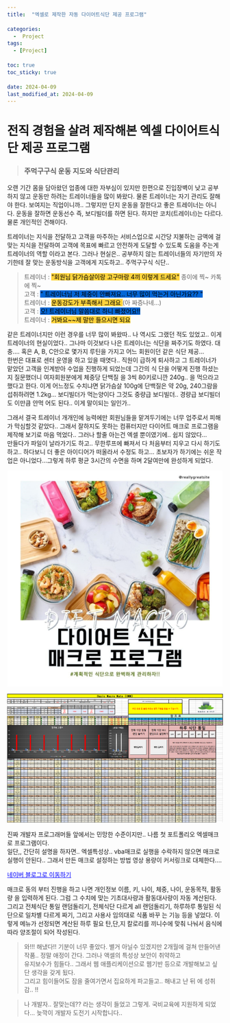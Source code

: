 ```yaml
---
title:  "엑셀로 제작한 자동 다이어트식단 제공 프로그램" 

categories:
  -  Project
tags:
  - [Project]

toc: true
toc_sticky: true

date: 2024-04-09
last_modified_at: 2024-04-09
---
```


# 전직 경험을 살려 제작해본 엑셀 다이어트식단 제공 프로그램

>  ### 주먹구구식 운동 지도와 식단관리

오랜 기간 몸을 담아왔던 업종에 대한 자부심이 있지만 한편으로 진입장벽이 낮고 공부하지 않고 운동만 하려는 트레이너들을 많이 봐왔다.
물론 트레이너는 자기 관리도 잘해야 한다. 보여지는 직업이니까..
그렇지만 단지 운동을 잘한다고 좋은 트레이너는 아니다. 운동을 잘하면 운동선수 즉, 보디빌더를 하면 된다. 하지만 코치(트레이너)는 다르다. 물론
개인적인 견해이다.

트레이너는 지식을 전달하고 고객을 마주하는 서비스업으로 시간당 지불하는 금액에 걸맞는 지식을 전달하여 고객에 목표에 빠르고 안전하게
도달할 수 있도록 도움을 주는게 트레이너의 역할 이라고 본다. 그러나 현실은.. 공부하지 않는 트레이너들의 자기만의 자기한테 잘 맞는 운동방식을 
고객에게 지도하고.. 주먹구구식 식단.. 

> 트레이너 : <mark style='background-color: #ffd33d'>"회원님 닭가슴살이랑 고구마랑 4끼 이렇게 드세요"</mark>   종이에 찍~ 카톡에 찍~<br/>
  고객 : <mark style='background-color: #0366d6'>" 트레이너님 저 체중이 안빠져요.. 너무 많이 먹는거 아닌가요?? "</mark><br/> 
> 트레이너 : <mark style='background-color: #ffd33d'> 운동강도가 부족해서 그래요 </mark> (아 짜증나네...)<br/>
> 고객 : <mark style='background-color: #0366d6'>오! 트레이너님 말씀대로 하니 빠졌어요!!</mark><br/>
> 트레이너 : <mark style='background-color: #ffd33d'>거봐요~~제 말만 들으시면 되요</mark>

같은 트레이너지만 이런 경우를 너무 많이 봐왔따.. 나 역시도 그랬던 적도 있었고.. 이게 트레이너의 현실이었다.. 그나마 이것보다 나은 트레이너는 
식단을 짜주기도 하였다. 대충.... 혹은 A, B, C안으로 몇가지 루틴을 가지고 어느 회원이던 같은 식단 제공...<br/>
한번은 대표로 센터 운영을 하고 있을 때엿다.. 직원이 급하게 퇴사하고 그 트레이너가 맡았던 고객을 인계받아 수업을 진행하게 되었는데 그간의 식
단을 어떻게 진행 하셨는지 질문했더니 여자회원분에게 체중당 단백질 을 3씩 80키로니깐 240g.. 을 먹으라고 했다고 한다.  이게 어느정도 수치냐면 
닭가슴살 100g에 단백질은 약 20g, 240그람을 섭취하려면 1.2kg... 보디빌더가 먹는양이다 그것도 중량급 보디빌더.. 경량급 보디빌더도 이만큼 안먹
어도 된다.. 이게 말이되는 일인가.. 

그래서 결국 트레이너 개개인에 능력에만 회원님들을 맡겨두기에는 너무 업주로서 피해가 막심할것 같았다.. 그래서 잘하지도 못하는 컴퓨터지만 다이어트 
매크로 프로그램을 제작해 보기로 마음 먹었다.. 그러나 할줄 아는건 엑셀 뿐이였기에.. 쉽지 않았다...<br/>
만들다가 파일이 날라가기도 하고.. 무한루프에 빠져서 다 처음부터 지우고 다시 하기도 하고.. 하다보니 더 좋은 아이디어가 떠올라서 수정도 하고...
초보자가 하기에는 쉬운 작업은 아니었다...그렇게 하루 평균 3시간의 수면을 하며 2달여만에 완성하게 되었다.


![diet.jpg](/assets/images/diet.jpg)


![macro.png](/assets/images/macro.png)



진짜 개발자 프로그래머들 앞에서는 민망한 수준이지만.. 나름 첫 포트폴리오 엑셀매크로 프로그램이다. <br/>
일단,, 간단히 설명을 하자면.. 엑셀특성상.. vba매크로 실행을 수락하지 않으면 매크로 실행이 안된다.. 그래서 만든 매크로 설정하는 방법 영상 용량이 커서링크로 대체한다....<br/>

<a href="https://blog.naver.com/oasisefit/223384978919" style="color:blue;">네이버 블로그로 이동하기</a>

매크로 동의 부터  진행을 하고 나면 개인정보 이름, 키, 나이, 체중, 나이, 운동목적, 활동량 을 입력하게 된다. 그럼 그 수치에 맞는 기초대사량과 활동대사량이 자동 계산된다.<br/>
그리고 전체식단 통일 랜덤돌리기, 전체식단 다르게 all 랜덤돌리기, 하루하루 통일된 식단으로 일차별 다르게 짜기, 그리고 사용사 임의대로 식품 바꾸
는 기능 등을 넣었다. 이렇게 메뉴가 선정되면 계산된 하루 필요 탄,단,지 칼로리를 끼니수에 맞춰 나눠서 음식에따라 양조절이 되어 작성된다.

> 와!!! 해냈다!! 기분이 너무 좋았다. 별거 아닐수 있겠지만 2개월에 걸쳐 만들어낸 작품.. 정말 애정이 간다. 그러나 액셀의 특성상 보안이 취약하고<br/>
> 유지보수가 힘들다.. 그래서 웹 애플리케이션으로 웹기반 등으로 개발해보고 싶단 생각을 갖게 됬다.<br/>
> 그리고 힘이들어도 잠을 줄여가면서 집요하게 파고들고.. 해내고 난 뒤 에 성취감.. !! <br/>


>나 개발자.. 잘맞는데?? 라는 생각이 들었고 그렇게. 국비교육에 지원하게 되었다... 늦깍이 개발자 도전기 시작합니다..
